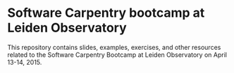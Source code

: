 # Software Carpentry bootcamp at Leiden Observatory

This repository contains slides, examples, exercises, and other
resources related to the Software Carpentry Bootcamp at
Leiden Observatory on April 13-14, 2015.

